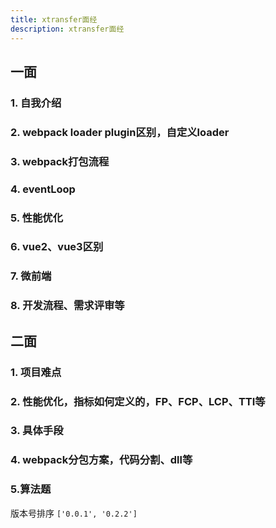 ```yaml
---
title: xtransfer面经
description: xtransfer面经
---
```


## 一面

### 1. 自我介绍

### 2. webpack loader plugin区别，自定义loader

### 3. webpack打包流程

### 4. eventLoop

### 5. 性能优化

### 6. vue2、vue3区别

### 7. 微前端

### 8. 开发流程、需求评审等

## 二面

### 1. 项目难点

### 2. 性能优化，指标如何定义的，FP、FCP、LCP、TTI等

### 3. 具体手段

### 4. webpack分包方案，代码分割、dll等

### 5.算法题

版本号排序 `['0.0.1', '0.2.2']`
